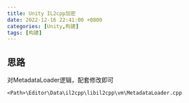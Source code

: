 ```yaml
---
title: Unity IL2cpp加密
date: 2022-12-16 22:41:00 +0800
categories: [Unity,构建]
tags: [构建]
---
```


## 思路



对MetadataLoader逻辑，配套修改即可

```
<Path>\Editor\Data\il2cpp\libil2cpp\vm\MetadataLoader.cpp
```



